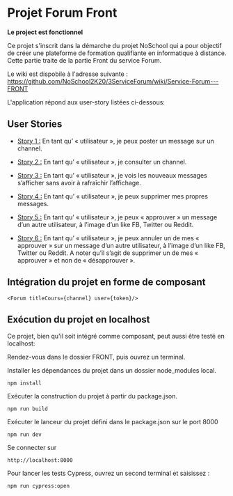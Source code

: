 # Projet Forum Front



**Le project est fonctionnel**

Ce projet s'inscrit dans la démarche du projet NoSchool qui a pour objectif de créer une plateforme de formation qualifiante en informatique à distance.
Cette partie traite de la partie Front du service Forum. 

Le wiki est dispobile à l'adresse suivante : 
https://github.com/NoSchool2K20/3ServiceForum/wiki/Service-Forum---FRONT

L'application répond aux user-story listées ci-dessous:

 
## User Stories

* <u>Story 1 :</u> En tant qu’ « utilisateur », je peux poster un message sur un channel.

* <u>Story 2 :</u> En tant qu’ « utilisateur », je consulter un channel.

* <u>Story 3 :</u> En tant qu’ « utilisateur », je vois les nouveaux messages s’afficher sans avoir à rafraîchir l’affichage.

* <u>Story 4 :</u> En tant qu’ « utilisateur », je peux supprimer mes propres messages.

* <u>Story 5 :</u> En tant qu’ « utilisateur », je peux « approuver » un message d’un autre utilisateur, à l’image d’un like FB, Twitter ou Reddit.

* <u>Story 6 :</u> En tant qu’ « utilisateur », je peux annuler un de mes « approuver » sur un message d’un autre utilisateur, à l’image d’un like FB, Twitter ou Reddit. A noter qu’il s’agit de supprimer un de mes « approuver » et non de « désapprouver ».

## Intégration du projet en forme de composant

`<Forum titleCours={channel} user={token}/>`


## Exécution du projet en localhost

Ce projet, bien qu'il soit intégré comme composant, peut aussi être testé en localhost:

Rendez-vous dans le dossier FRONT, puis ouvrez un terminal. 

Installer les dépendances du projet dans un dossier node_modules local. 

`npm install`
 
Exécuter la construction du projet à partir du package.json.

`npm run build `

Exécuter le lanceur du projet défini dans le package.json sur le port 8000

`npm run dev`

Se connecter sur 

`http://localhost:8000`

Pour lancer les tests Cypress, ouvrez un second terminal et saisissez :

`npm run cypress:open`





